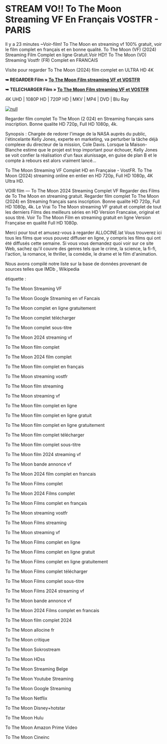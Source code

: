 # STREAM VO!! To The Moon Streaming VF En Français VOSTFR - PARIS

Il y a 23 minutes ~Voir-film! To The Moon en streaming vf 100% gratuit, voir le film complet en français et en bonne qualité. To The Moon (VF) (2024) Streaming Film Complet en ligne Gratuit.Voir HD!! To The Moon (VO) Streaming Vostfr (FR) Complet en FRANCAIS

Visite pour regarder To The Moon (2024) film complet en ULTRA HD 4K

**➥ REGARDER Film » [To The Moon Film streaming VF et VOSTFR](https://t.co/vhyJPcRSKi)**

**➥ TELECHARGER Film » [To The Moon Film streaming VF et VOSTFR](https://t.co/vhyJPcRSKi)**

4K UHD | 1080P HD | 720P HD | MKV | MP4 | DVD | Blu Ray

[![null](https://static.wixstatic.com/media/855a25_043b5abeb4ae4d35ac003198e7fe56ed~mv2.gif)](https://t.co/vhyJPcRSKi)

Regarder film complet To The Moon (2	024) en Streaming français sans inscription. Bonne qualite HD 720p, Full HD 1080p, 4k.

Synopsis : Chargée de redorer l'image de la NASA auprès du public, l'étincelante Kelly Jones, experte en marketing, va perturber la tâche déjà complexe du directeur de la mission, Cole Davis. Lorsque la Maison-Blanche estime que le projet est trop important pour échouer, Kelly Jones se voit confier la réalisation d'un faux alunissage, en guise de plan B et le compte à rebours est alors vraiment lancé...

To The Moon Streaming VF Complet HD en Française - VostFR. To The Moon (2024) streaming online en entier en HD 720p, Full HD 1080p, 4K Ultra HD.

VOIR film — To The Moon 2024 Streaming Complet VF Regarder des Films de To The Moon en streaming gratuit. Regarder film complet To The Moon (2024) en Streaming français sans inscription. Bonne qualite HD 720p, Full HD 1080p, 4k. Le Vrai To The Moon streaming VF gratuit et complet de tout les derniers Films des meilleurs séries en HD Version Francaise, original et sous titré. Voir To The Moon Film en streaming gratuit en ligne Version Française en qualité Full HD 1080p.

Merci pour tout et amusez-vous à regarder ALLOCINE.lat
Vous trouverez ici tous les films que vous pouvez diffuser en ligne, y compris les films qui ont été diffusés cette semaine. Si vous vous demandez quoi voir sur ce site Web, sachez qu'il couvre des genres tels que le crime, la science, la fi-fi, l'action, la romance, le thriller, la comédie, le drame et le film d'animation.

Nous avons compilé notre liste sur la base de données provenant de sources telles que IMDb , Wikipedia

étiquette :

To The Moon Streaming VF

To The Moon Google Streaming en vf Fancais

To The Moon complet en ligne gratuitement

To The Moon complet télécharger

To The Moon complet sous-titre

To The Moon 2024 streaming vf

To The Moon film complet

To The Moon 2024 film complet

To The Moon film complet en français

To The Moon streaming vostfr

To The Moon film streaming

To The Moon streaming vf

To The Moon film complet en ligne

To The Moon film complet en ligne gratuit

To The Moon film complet en ligne gratuitement

To The Moon film complet télécharger

To The Moon film complet sous-titre

To The Moon film 2024 streaming vf

To The Moon bande annonce vf

To The Moon 2024 film complet en francais

To The Moon Films complet

To The Moon 2024 Films complet

To The Moon Films complet en français

To The Moon streaming vostfr

To The Moon Films streaming

To The Moon streaming vf

To The Moon Films complet en ligne

To The Moon Films complet en ligne gratuit

To The Moon Films complet en ligne gratuitement

To The Moon Films complet télécharger

To The Moon Films complet sous-titre

To The Moon Films 2024 streaming vf

To The Moon bande annonce vf

To The Moon 2024 Films complet en francais

To The Moon film complet 2024

To The Moon allocine fr

To The Moon critique

To The Moon Sokrostream

To The Moon HDss

To The Moon Streaming Belge

To The Moon Youtube Streaming

To The Moon Google Streaming

To The Moon Netflix

To The Moon Disney+hotstar

To The Moon Hulu

To The Moon Amazon Prime Video

To The Moon Cineinc
